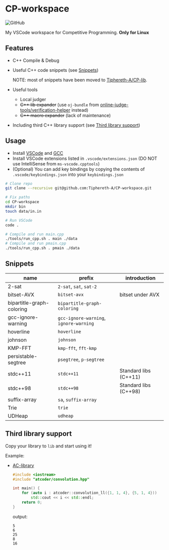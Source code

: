 # CP-workspace

![GitHub](https://img.shields.io/github/license/Tiphereth-A/CP-workspace)

My VSCode workspace for Competitive Programming. **Only for Linux**

## Features

- C++ Compile & Debug
- Useful C++ code snippets (see [Snippets](#Snippets))

  NOTE: most of snippets have been moved to [Tiphereth-A/CP-lib](https://github.com/Tiphereth-A/CP-lib).

- Useful tools
  - Local judger
  - ~~C++ lib expander~~ (use `oj-bundle` from [online-judge-tools/verification-helper](https://github.com/online-judge-tools/verification-helper) instead)
  - ~~C++ macro expander~~ (lack of maintenance)
- Including third C++ library support (see [Third library support](#Third%20library%20support))

## Usage

- Install [VSCode](https://code.visualstudio.com/) and [GCC](https://gcc.gnu.org/)
- Install VSCode extensions listed in `.vscode/extensions.json` (DO NOT use IntelliSense from `ms-vscode.cpptools`)
- (Optional) You can add key bindings by copying the contents of `.vscode/keybindings.json` into your `keybindings.json`

```bash
# Clone repo
git clone --recursive git@github.com:Tiphereth-A/CP-workspace.git

# Fix paths
cd CP-workspace
mkdir bin
touch data/in.in

# Run VSCode
code .

# Compile and run main.cpp
./tools/run_cpp.sh . main ./data
# Compile and run pmain.cpp
./tools/run_cpp.sh . pmain ./data
```

## Snippets

| name                      | prefix                                 | introduction          |
| ------------------------- | -------------------------------------- | --------------------- |
| 2-sat                     | `2-sat`, `sat`, `sat-2`                |
| bitset-AVX                | `bitset-avx`                           | bitset under AVX      |
| bipartitle-graph-coloring | `bipartitle-graph-coloring`            |
| gcc-ignore-warning        | `gcc-ignore-warning`, `ignore-warning` |
| hoverline                 | `hoverline`                            |
| johnson                   | `johnson`                              |
| KMP-FFT                   | `kmp-fft`, `fft-kmp`                   |
| persistable-segtree       | `psegtree`, `p-segtree`                |
| stdc++11                  | `stdc++11`                             | Standard libs (C++11) |
| stdc++98                  | `stdc++98`                             | Standard libs (C++98) |
| suffix-array              | `sa`, `suffix-array`                   |
| Trie                      | `trie`                                 |
| UDHeap                    | `udheap`                               |

## Third library support

Copy your library to `lib` and start using it!

Example:

- [AC-library](https://github.com/atcoder/ac-library)

  ```cpp
  #include <iostream>
  #include "atcoder/convolution.hpp"

  int main() {
      for (auto i : atcoder::convolution_ll({1, 1, 4}, {5, 1, 4}))
          std::cout << i << std::endl;
      return 0;
  }
  ```

  output:

  ```text
  5
  6
  25
  8
  16
  ```
